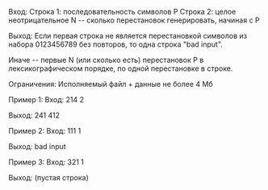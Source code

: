 Вход:
Строка 1:
последовательность символов P
Строка 2:
целое неотрицательное N -- сколько перестановок генерировать, начиная с P

Выход:
Если первая строка не является перестановкой символов из набора 0123456789 без повторов,
то одна строка "bad input".

Иначе -- первые N (или сколько есть) перестановок P в лексикографическом порядке,
по одной перестановке в строке.

Ограничения:
Исполняемый файл + данные не более 4 Мб

Пример 1:
Вход:
214
2

Выход:
241
412

Пример 2:
Вход:
111
1

Выход:
bad input

Пример 3:
Вход:
321
1

Выход:
(пустая строка)
